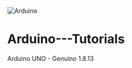 ![Arduino](https://lh3.googleusercontent.com/VICNW3DTmxyITygJDuPtbVP-mC32yFneKia3pGTlzFlF7OyNi7w1FKTfNg-HLOzmI7B89WG-Ncvlsxz5gPc5ThcZh7FpPO11y30_TKKwqCefLnf70BJfptLcgC6TucNYRKkZxPIt0bDlN_Y4G9cjyAlU1Q_VsX_mSCoEKaRxvl90IEMxGY1jl3GoqkgpaFUCuqrdfLcixHtDNz3LG_8a1rKY6qqgJnMBqLZns7bmvAb-wkVjhDcT2erfal8m0-dwbaige5GjXGIwMlWtWAawplX9r42Hj-f5xoHftWxWvENcoS97zUXxzU3Rjx9TQVEFBRp3XyMb46vX7mhYwMIx1jhdjSy4fKXBC2_yqC0z1uOg9spSiaRC_Ku1uHIjR1aYQooIxLyeBroL6qYVLz4NiSWcskM9Bl4uFmWPIKPote1jp1e_wOg1FfjVY9ZP5R_TnO4EF57omDCsiynsNz9NWw2SvqUg9bIz2BdYNJiKgYL6CCZ1gRBvbJWTgA-J_oSSiTTT8wpVkeTKzpjS3GGEC_NT9zhtSAA29o0SFFMNkvYfjmDKpVrHcyAwf62T9cM7i9NAH0AWk1mX3gRtyIn8_uUqREtDzhXw2olI7j-s2Ow59pySqSTWrB6VUg9kMJOPKX1H4AEvT8gAg3yhQgieK-LY-pX-xcsNW9wbPqsSxOTEIffXgB6wRVIp28I6=w1579-h888-no?authuser=1)

# Arduino---Tutorials

Arduino UNO - Genuino 1.8.13

